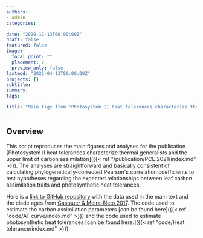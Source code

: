 ```yaml
---
authors:
- admin
categories:

date: "2020-12-13T00:00:00Z"
draft: false
featured: false
image:
  focal_point: ""
  placement: 2
  preview_only: false
lastmod: "2021-04-13T00:00:00Z"
projects: []
subtitle: 
summary: 
tags:

title: "Main figs from 'Photosystem II heat tolerances characterize thermal generalists' publication "
---
```


## Overview
This script reproduces the main figures and analyses for the publication [Photosystem II heat tolerances characterize thermal generalists and the upper limit of carbon assimilation]({{< ref "/publication/PCE.2021/index.md" >}}). The analyses are straightforward and basically consistent of calculating phylogenetically-corrected Pearson's correlation coefficients to test hypotheses regarding the expected relationships between leaf carbon assimilation traits and photosynthetic heat tolerances. 


Here is a [link to GitHub repository](https://github.com/tmoreperez/PCE.figures) with the data used in the main text and the clade ages from [Gastauer & Meira-Neto 2017](https://www.scielo.br/scielo.php?pid=S0102-33062017000200191&script=sci_abstract). The code used to estimate the carbon assimilation parameters [can be found here]({{< ref "code/AT curve/index.md" >}}) and the code used to estimate photosynthetic heat tolerances [can be found here.]({{< ref "code/Heat tolerance/index.md" >}}) 




